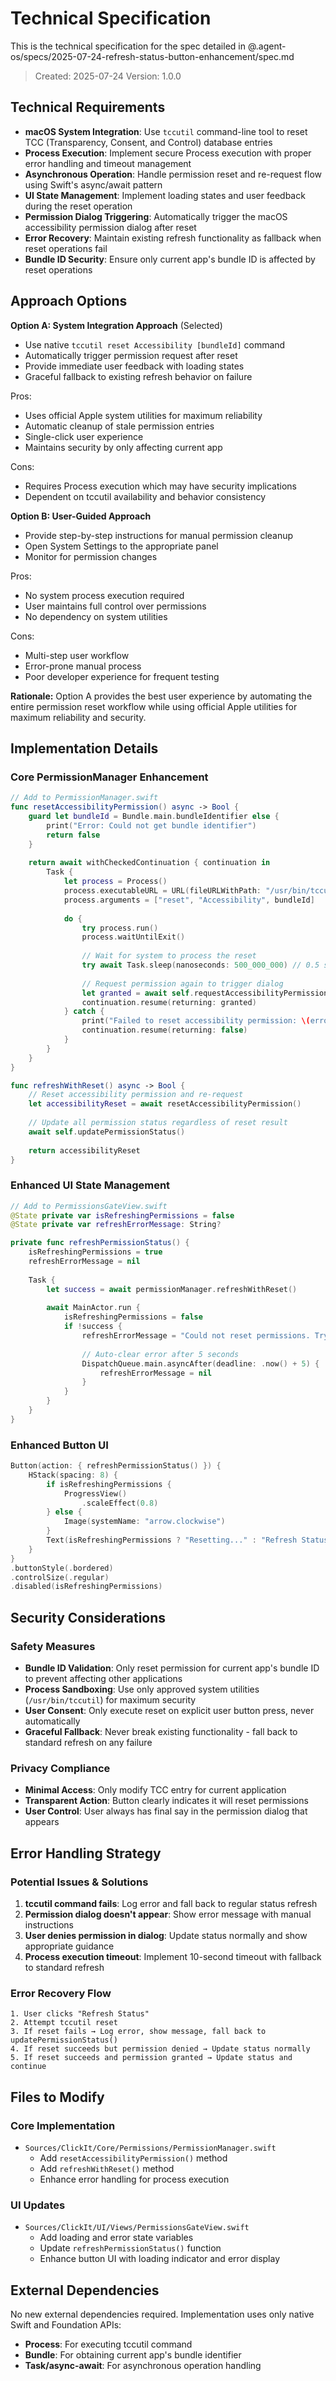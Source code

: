 # Technical Specification

This is the technical specification for the spec detailed in @.agent-os/specs/2025-07-24-refresh-status-button-enhancement/spec.md

> Created: 2025-07-24
> Version: 1.0.0

## Technical Requirements

- **macOS System Integration**: Use `tccutil` command-line tool to reset TCC (Transparency, Consent, and Control) database entries
- **Process Execution**: Implement secure Process execution with proper error handling and timeout management
- **Asynchronous Operation**: Handle permission reset and re-request flow using Swift's async/await pattern
- **UI State Management**: Implement loading states and user feedback during the reset operation
- **Permission Dialog Triggering**: Automatically trigger the macOS accessibility permission dialog after reset
- **Error Recovery**: Maintain existing refresh functionality as fallback when reset operations fail
- **Bundle ID Security**: Ensure only current app's bundle ID is affected by reset operations

## Approach Options

**Option A: System Integration Approach** (Selected)
- Use native `tccutil reset Accessibility [bundleId]` command
- Automatically trigger permission request after reset
- Provide immediate user feedback with loading states
- Graceful fallback to existing refresh behavior on failure

Pros:
- Uses official Apple system utilities for maximum reliability
- Automatic cleanup of stale permission entries
- Single-click user experience
- Maintains security by only affecting current app

Cons:
- Requires Process execution which may have security implications
- Dependent on tccutil availability and behavior consistency

**Option B: User-Guided Approach**
- Provide step-by-step instructions for manual permission cleanup
- Open System Settings to the appropriate panel
- Monitor for permission changes

Pros:
- No system process execution required
- User maintains full control over permissions
- No dependency on system utilities

Cons:
- Multi-step user workflow
- Error-prone manual process
- Poor developer experience for frequent testing

**Rationale:** Option A provides the best user experience by automating the entire permission reset workflow while using official Apple utilities for maximum reliability and security.

## Implementation Details

### Core PermissionManager Enhancement

```swift
// Add to PermissionManager.swift
func resetAccessibilityPermission() async -> Bool {
    guard let bundleId = Bundle.main.bundleIdentifier else {
        print("Error: Could not get bundle identifier")
        return false
    }
    
    return await withCheckedContinuation { continuation in
        Task {
            let process = Process()
            process.executableURL = URL(fileURLWithPath: "/usr/bin/tccutil")
            process.arguments = ["reset", "Accessibility", bundleId]
            
            do {
                try process.run()
                process.waitUntilExit()
                
                // Wait for system to process the reset
                try await Task.sleep(nanoseconds: 500_000_000) // 0.5 seconds
                
                // Request permission again to trigger dialog
                let granted = await self.requestAccessibilityPermission()
                continuation.resume(returning: granted)
            } catch {
                print("Failed to reset accessibility permission: \(error)")
                continuation.resume(returning: false)
            }
        }
    }
}

func refreshWithReset() async -> Bool {
    // Reset accessibility permission and re-request
    let accessibilityReset = await resetAccessibilityPermission()
    
    // Update all permission status regardless of reset result
    await self.updatePermissionStatus()
    
    return accessibilityReset
}
```

### Enhanced UI State Management

```swift
// Add to PermissionsGateView.swift
@State private var isRefreshingPermissions = false
@State private var refreshErrorMessage: String?

private func refreshPermissionStatus() {
    isRefreshingPermissions = true
    refreshErrorMessage = nil
    
    Task {
        let success = await permissionManager.refreshWithReset()
        
        await MainActor.run {
            isRefreshingPermissions = false
            if !success {
                refreshErrorMessage = "Could not reset permissions. Try manually removing ClickIt from Accessibility settings."
                
                // Auto-clear error after 5 seconds
                DispatchQueue.main.asyncAfter(deadline: .now() + 5) {
                    refreshErrorMessage = nil
                }
            }
        }
    }
}
```

### Enhanced Button UI

```swift
Button(action: { refreshPermissionStatus() }) {
    HStack(spacing: 8) {
        if isRefreshingPermissions {
            ProgressView()
                .scaleEffect(0.8)
        } else {
            Image(systemName: "arrow.clockwise")
        }
        Text(isRefreshingPermissions ? "Resetting..." : "Refresh Status")
    }
}
.buttonStyle(.bordered)
.controlSize(.regular)
.disabled(isRefreshingPermissions)
```

## Security Considerations

### Safety Measures
- **Bundle ID Validation**: Only reset permission for current app's bundle ID to prevent affecting other applications
- **Process Sandboxing**: Use only approved system utilities (`/usr/bin/tccutil`) for maximum security
- **User Consent**: Only execute reset on explicit user button press, never automatically
- **Graceful Fallback**: Never break existing functionality - fall back to standard refresh on any failure

### Privacy Compliance
- **Minimal Access**: Only modify TCC entry for current application
- **Transparent Action**: Button clearly indicates it will reset permissions
- **User Control**: User always has final say in the permission dialog that appears

## Error Handling Strategy

### Potential Issues & Solutions
1. **tccutil command fails**: Log error and fall back to regular status refresh
2. **Permission dialog doesn't appear**: Show error message with manual instructions
3. **User denies permission in dialog**: Update status normally and show appropriate guidance
4. **Process execution timeout**: Implement 10-second timeout with fallback to standard refresh

### Error Recovery Flow
```
1. User clicks "Refresh Status"
2. Attempt tccutil reset
3. If reset fails → Log error, show message, fall back to updatePermissionStatus()
4. If reset succeeds but permission denied → Update status normally
5. If reset succeeds and permission granted → Update status and continue
```

## Files to Modify

### Core Implementation
- `Sources/ClickIt/Core/Permissions/PermissionManager.swift`
  - Add `resetAccessibilityPermission()` method
  - Add `refreshWithReset()` method
  - Enhance error handling for process execution

### UI Updates
- `Sources/ClickIt/UI/Views/PermissionsGateView.swift`
  - Add loading and error state variables
  - Update `refreshPermissionStatus()` function  
  - Enhance button UI with loading indicator and error display

## External Dependencies

No new external dependencies required. Implementation uses only native Swift and Foundation APIs:
- **Process**: For executing tccutil command
- **Bundle**: For obtaining current app's bundle identifier
- **Task/async-await**: For asynchronous operation handling